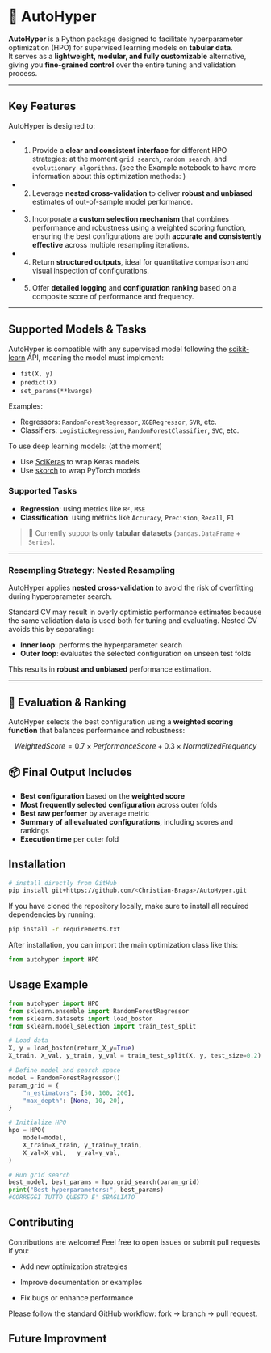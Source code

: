 # 🌟 AutoHyper

**AutoHyper** is a Python package designed to facilitate hyperparameter optimization (HPO) for supervised learning models on **tabular data**.  
It serves as a **lightweight, modular, and fully customizable** alternative, giving you **fine-grained control** over the entire tuning and validation process.

---

## Key Features

AutoHyper is designed to:

- 1. Provide a **clear and consistent interface** for different HPO strategies:
  at the moment `grid search`, `random search`, and `evolutionary algorithms`.
  (see the Example notebook to have more information about this optimization methods: )

- 2. Leverage **nested cross-validation** to deliver **robust and unbiased** estimates of out-of-sample model performance.

- 3.  Incorporate a **custom selection mechanism** that combines performance and robustness using a weighted scoring function, ensuring the best configurations are both **accurate and consistently effective** across multiple resampling iterations.

- 4. Return **structured outputs**, ideal for quantitative comparison and visual inspection of configurations.

- 5. Offer **detailed logging** and **configuration ranking** based on a composite score of performance and frequency.

---

## Supported Models & Tasks

AutoHyper is compatible with any supervised model following the [scikit-learn](https://scikit-learn.org/stable/) API, meaning the model must implement:

- `fit(X, y)`
- `predict(X)`
- `set_params(**kwargs)`

Examples:
- Regressors: `RandomForestRegressor`, `XGBRegressor`, `SVR`, etc.
- Classifiers: `LogisticRegression`, `RandomForestClassifier`, `SVC`, etc.

To use deep learning models: (at the moment)
- Use [SciKeras](https://github.com/adriangb/scikeras) to wrap Keras models
- Use [skorch](https://skorch.readthedocs.io/) to wrap PyTorch models

### Supported Tasks

- **Regression**: using metrics like `R²`, `MSE`
- **Classification**: using metrics like `Accuracy`, `Precision`, `Recall`, `F1`

> 📌 Currently supports only **tabular datasets** (`pandas.DataFrame` + `Series`).

---

### Resempling Strategy: Nested Resampling

AutoHyper applies **nested cross-validation** to avoid the risk of overfitting during hyperparameter search.

Standard CV may result in overly optimistic performance estimates because the same validation data is used both for tuning and evaluating. Nested CV avoids this by separating:

- **Inner loop**: performs the hyperparameter search
- **Outer loop**: evaluates the selected configuration on unseen test folds

This results in **robust and unbiased** performance estimation.

---

## 📏 Evaluation & Ranking

AutoHyper selects the best configuration using a **weighted scoring function** that balances performance and robustness:

```math
Weighted Score = 0.7 × Performance Score + 0.3 × Normalized Frequency
```

## 📦 Final Output Includes

-  **Best configuration** based on the **weighted score**
-  **Most frequently selected configuration** across outer folds
-  **Best raw performer** by average metric
-  **Summary of all evaluated configurations**, including scores and rankings
-  **Execution time** per outer fold


## Installation

```bash
# install directly from GitHub
pip install git+https://github.com/<Christian-Braga>/AutoHyper.git
```

If you have cloned the repository locally, make sure to install all required dependencies by running:

```bash
pip install -r requirements.txt
```

After installation, you can import the main optimization class like this:

```python
from autohyper import HPO
```


## Usage Example

```python
from autohyper import HPO
from sklearn.ensemble import RandomForestRegressor
from sklearn.datasets import load_boston
from sklearn.model_selection import train_test_split

# Load data
X, y = load_boston(return_X_y=True)
X_train, X_val, y_train, y_val = train_test_split(X, y, test_size=0.2)

# Define model and search space
model = RandomForestRegressor()
param_grid = {
    "n_estimators": [50, 100, 200],
    "max_depth": [None, 10, 20],
}

# Initialize HPO
hpo = HPO(
    model=model,
    X_train=X_train, y_train=y_train,
    X_val=X_val,   y_val=y_val,
)

# Run grid search
best_model, best_params = hpo.grid_search(param_grid)
print("Best hyperparameters:", best_params)
#CORREGGI TUTTO QUESTO E' SBAGLIATO
```

## Contributing

Contributions are welcome! Feel free to open issues or submit pull requests if you:

- Add new optimization strategies

- Improve documentation or examples

- Fix bugs or enhance performance

Please follow the standard GitHub workflow: fork → branch → pull request.

## Future Improvment
